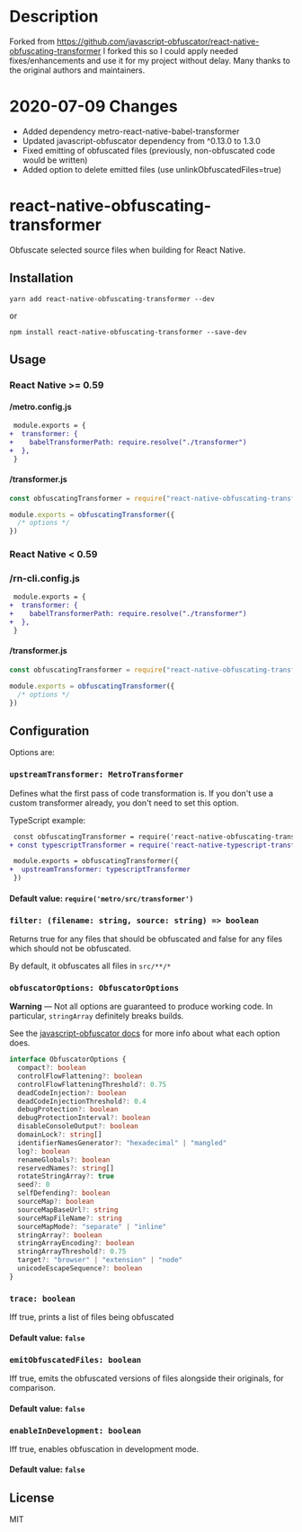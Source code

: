 # Description #
Forked from https://github.com/javascript-obfuscator/react-native-obfuscating-transformer
I forked this so I could apply needed fixes/enhancements and use it for my project without delay.
Many thanks to the original authors and maintainers.

# 2020-07-09 Changes #
- Added dependency metro-react-native-babel-transformer
- Updated javascript-obfuscator dependency from ^0.13.0 to 1.3.0
- Fixed emitting of obfuscated files (previously, non-obfuscated code would be written)
- Added option to delete emitted files (use unlinkObfuscatedFiles=true)

# react-native-obfuscating-transformer

Obfuscate selected source files when building for React Native.

## Installation

    yarn add react-native-obfuscating-transformer --dev

or

    npm install react-native-obfuscating-transformer --save-dev

## Usage

### React Native >= 0.59

#### /metro.config.js

```diff
 module.exports = {
+  transformer: {
+    babelTransformerPath: require.resolve("./transformer")
+  },
 }
```

#### /transformer.js

```js
const obfuscatingTransformer = require("react-native-obfuscating-transformer")

module.exports = obfuscatingTransformer({
  /* options */
})
```

### React Native < 0.59

### /rn-cli.config.js

```diff
 module.exports = {
+  transformer: {
+    babelTransformerPath: require.resolve("./transformer")
+  },
 }
```

#### /transformer.js

```js
const obfuscatingTransformer = require("react-native-obfuscating-transformer")

module.exports = obfuscatingTransformer({
  /* options */
})
```

## Configuration

Options are:

### `upstreamTransformer: MetroTransformer`

Defines what the first pass of code transformation is. If you don't use a custom transformer already,
you don't need to set this option.

TypeScript example:

```diff
 const obfuscatingTransformer = require('react-native-obfuscating-transformer')
+ const typescriptTransformer = require('react-native-typescript-transformer')

 module.exports = obfuscatingTransformer({
+  upstreamTransformer: typescriptTransformer
 })
```

#### Default value: `require('metro/src/transformer')`

### `filter: (filename: string, source: string) => boolean`

Returns true for any files that should be obfuscated and false for any files which should not be obfuscated.

By default, it obfuscates all files in `src/**/*`

### `obfuscatorOptions: ObfuscatorOptions`

**Warning** — Not all options are guaranteed to produce working code. In particular, `stringArray` definitely breaks builds.

See the [javascript-obfuscator docs](https://github.com/javascript-obfuscator/javascript-obfuscator) for more info about what each option does.

```ts
interface ObfuscatorOptions {
  compact?: boolean
  controlFlowFlattening?: boolean
  controlFlowFlatteningThreshold?: 0.75
  deadCodeInjection?: boolean
  deadCodeInjectionThreshold?: 0.4
  debugProtection?: boolean
  debugProtectionInterval?: boolean
  disableConsoleOutput?: boolean
  domainLock?: string[]
  identifierNamesGenerator?: "hexadecimal" | "mangled"
  log?: boolean
  renameGlobals?: boolean
  reservedNames?: string[]
  rotateStringArray?: true
  seed?: 0
  selfDefending?: boolean
  sourceMap?: boolean
  sourceMapBaseUrl?: string
  sourceMapFileName?: string
  sourceMapMode?: "separate" | "inline"
  stringArray?: boolean
  stringArrayEncoding?: boolean
  stringArrayThreshold?: 0.75
  target?: "browser" | "extension" | "node"
  unicodeEscapeSequence?: boolean
}
```

### `trace: boolean`

Iff true, prints a list of files being obfuscated

#### Default value: `false`

### `emitObfuscatedFiles: boolean`

Iff true, emits the obfuscated versions of files alongside their originals, for comparison.

#### Default value: `false`

### `enableInDevelopment: boolean`

Iff true, enables obfuscation in development mode.

#### Default value: `false`

## License

MIT
